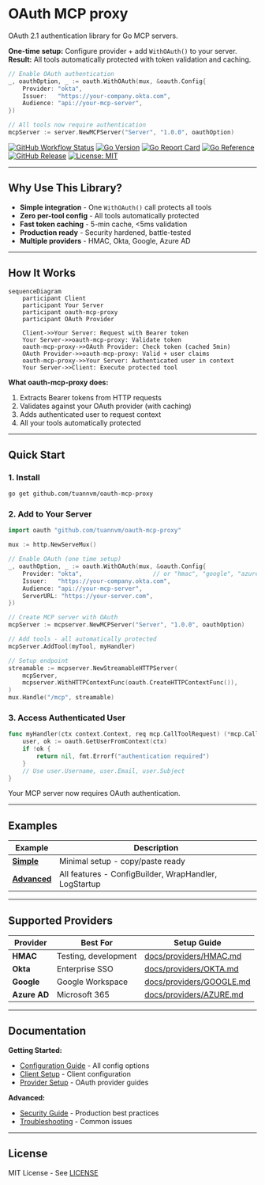 # OAuth MCP proxy

OAuth 2.1 authentication library for Go MCP servers.

**One-time setup:** Configure provider + add `WithOAuth()` to your server.
**Result:** All tools automatically protected with token validation and caching.

```go
// Enable OAuth authentication
_, oauthOption, _ := oauth.WithOAuth(mux, &oauth.Config{
    Provider: "okta",
    Issuer:   "https://your-company.okta.com",
    Audience: "api://your-mcp-server",
})

// All tools now require authentication
mcpServer := server.NewMCPServer("Server", "1.0.0", oauthOption)
```

[![GitHub Workflow Status](https://img.shields.io/github/actions/workflow/status/tuannvm/oauth-mcp-proxy/test.yml?branch=main&label=Tests&logo=github)](https://github.com/tuannvm/oauth-mcp-proxy/actions/workflows/test.yml)
[![Go Version](https://img.shields.io/github/go-mod/go-version/tuannvm/oauth-mcp-proxy?logo=go)](https://github.com/tuannvm/oauth-mcp-proxy/blob/main/go.mod)
[![Go Report Card](https://goreportcard.com/badge/github.com/tuannvm/oauth-mcp-proxy)](https://goreportcard.com/report/github.com/tuannvm/oauth-mcp-proxy)
[![Go Reference](https://pkg.go.dev/badge/github.com/tuannvm/oauth-mcp-proxy.svg)](https://pkg.go.dev/github.com/tuannvm/oauth-mcp-proxy)
[![GitHub Release](https://img.shields.io/github/v/release/tuannvm/oauth-mcp-proxy?sort=semver)](https://github.com/tuannvm/oauth-mcp-proxy/releases/latest)
[![License: MIT](https://img.shields.io/badge/License-MIT-yellow.svg)](https://opensource.org/licenses/MIT)

---

## Why Use This Library?

- **Simple integration** - One `WithOAuth()` call protects all tools
- **Zero per-tool config** - All tools automatically protected
- **Fast token caching** - 5-min cache, <5ms validation
- **Production ready** - Security hardened, battle-tested
- **Multiple providers** - HMAC, Okta, Google, Azure AD

---

## How It Works

```mermaid
sequenceDiagram
    participant Client
    participant Your Server
    participant oauth-mcp-proxy
    participant OAuth Provider

    Client->>Your Server: Request with Bearer token
    Your Server->>oauth-mcp-proxy: Validate token
    oauth-mcp-proxy->>OAuth Provider: Check token (cached 5min)
    OAuth Provider->>oauth-mcp-proxy: Valid + user claims
    oauth-mcp-proxy->>Your Server: Authenticated user in context
    Your Server->>Client: Execute protected tool
```

**What oauth-mcp-proxy does:**

1. Extracts Bearer tokens from HTTP requests
2. Validates against your OAuth provider (with caching)
3. Adds authenticated user to request context
4. All your tools automatically protected

---

## Quick Start

### 1. Install

```bash
go get github.com/tuannvm/oauth-mcp-proxy
```

### 2. Add to Your Server

```go
import oauth "github.com/tuannvm/oauth-mcp-proxy"

mux := http.NewServeMux()

// Enable OAuth (one time setup)
_, oauthOption, _ := oauth.WithOAuth(mux, &oauth.Config{
    Provider: "okta",                    // or "hmac", "google", "azure"
    Issuer:   "https://your-company.okta.com",
    Audience: "api://your-mcp-server",
    ServerURL: "https://your-server.com",
})

// Create MCP server with OAuth
mcpServer := mcpserver.NewMCPServer("Server", "1.0.0", oauthOption)

// Add tools - all automatically protected
mcpServer.AddTool(myTool, myHandler)

// Setup endpoint
streamable := mcpserver.NewStreamableHTTPServer(
    mcpServer,
    mcpserver.WithHTTPContextFunc(oauth.CreateHTTPContextFunc()),
)
mux.Handle("/mcp", streamable)
```

### 3. Access Authenticated User

```go
func myHandler(ctx context.Context, req mcp.CallToolRequest) (*mcp.CallToolResult, error) {
    user, ok := oauth.GetUserFromContext(ctx)
    if !ok {
        return nil, fmt.Errorf("authentication required")
    }
    // Use user.Username, user.Email, user.Subject
}
```

Your MCP server now requires OAuth authentication.

---

## Examples

| Example | Description |
|---------|-------------|
| **[Simple](examples/simple/)** | Minimal setup - copy/paste ready |
| **[Advanced](examples/advanced/)** | All features - ConfigBuilder, WrapHandler, LogStartup |

---

## Supported Providers

| Provider | Best For | Setup Guide |
|----------|----------|-------------|
| **HMAC** | Testing, development | [docs/providers/HMAC.md](docs/providers/HMAC.md) |
| **Okta** | Enterprise SSO | [docs/providers/OKTA.md](docs/providers/OKTA.md) |
| **Google** | Google Workspace | [docs/providers/GOOGLE.md](docs/providers/GOOGLE.md) |
| **Azure AD** | Microsoft 365 | [docs/providers/AZURE.md](docs/providers/AZURE.md) |

---

## Documentation

**Getting Started:**

- [Configuration Guide](docs/CONFIGURATION.md) - All config options
- [Client Setup](docs/CLIENT-SETUP.md) - Client configuration
- [Provider Setup](docs/providers/) - OAuth provider guides

**Advanced:**

- [Security Guide](docs/SECURITY.md) - Production best practices
- [Troubleshooting](docs/TROUBLESHOOTING.md) - Common issues

---

## License

MIT License - See [LICENSE](LICENSE)
